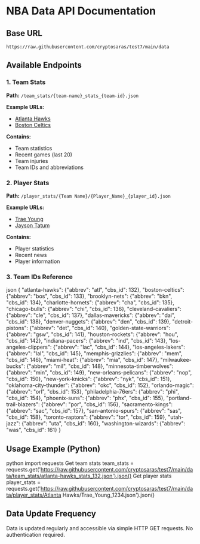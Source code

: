 # NBA Data API Documentation

## Base URL
`https://raw.githubusercontent.com/cryptosaras/test7/main/data`

## Available Endpoints

### 1. Team Stats
**Path:** `/team_stats/{team-name}_stats_{team-id}.json`

**Example URLs:**
- [Atlanta Hawks](https://raw.githubusercontent.com/cryptosaras/test7/main/data/team_stats/atlanta-hawks_stats_132.json)
- [Boston Celtics](https://raw.githubusercontent.com/cryptosaras/test7/main/data/team_stats/boston-celtics_stats_133.json)

**Contains:**
- Team statistics
- Recent games (last 20)
- Team injuries
- Team IDs and abbreviations

### 2. Player Stats
**Path:** `/player_stats/{Team Name}/{Player_Name}_{player_id}.json`

**Example URLs:**
- [Trae Young](https://raw.githubusercontent.com/cryptosaras/test7/main/data/player_stats/Atlanta%20Hawks/Trae_Young_1234.json)
- [Jayson Tatum](https://raw.githubusercontent.com/cryptosaras/test7/main/data/player_stats/Boston%20Celtics/Jayson_Tatum_9012.json)

**Contains:**
- Player statistics
- Recent news
- Player information

### 3. Team IDs Reference
json
{
"atlanta-hawks": {"abbrev": "atl", "cbs_id": 132},
"boston-celtics": {"abbrev": "bos", "cbs_id": 133},
"brooklyn-nets": {"abbrev": "bkn", "cbs_id": 134},
"charlotte-hornets": {"abbrev": "cha", "cbs_id": 135},
"chicago-bulls": {"abbrev": "chi", "cbs_id": 136},
"cleveland-cavaliers": {"abbrev": "cle", "cbs_id": 137},
"dallas-mavericks": {"abbrev": "dal", "cbs_id": 138},
"denver-nuggets": {"abbrev": "den", "cbs_id": 139},
"detroit-pistons": {"abbrev": "det", "cbs_id": 140},
"golden-state-warriors": {"abbrev": "gsw", "cbs_id": 141},
"houston-rockets": {"abbrev": "hou", "cbs_id": 142},
"indiana-pacers": {"abbrev": "ind", "cbs_id": 143},
"los-angeles-clippers": {"abbrev": "lac", "cbs_id": 144},
"los-angeles-lakers": {"abbrev": "lal", "cbs_id": 145},
"memphis-grizzlies": {"abbrev": "mem", "cbs_id": 146},
"miami-heat": {"abbrev": "mia", "cbs_id": 147},
"milwaukee-bucks": {"abbrev": "mil", "cbs_id": 148},
"minnesota-timberwolves": {"abbrev": "min", "cbs_id": 149},
"new-orleans-pelicans": {"abbrev": "nop", "cbs_id": 150},
"new-york-knicks": {"abbrev": "nyk", "cbs_id": 151},
"oklahoma-city-thunder": {"abbrev": "okc", "cbs_id": 152},
"orlando-magic": {"abbrev": "orl", "cbs_id": 153},
"philadelphia-76ers": {"abbrev": "phi", "cbs_id": 154},
"phoenix-suns": {"abbrev": "phx", "cbs_id": 155},
"portland-trail-blazers": {"abbrev": "por", "cbs_id": 156},
"sacramento-kings": {"abbrev": "sac", "cbs_id": 157},
"san-antonio-spurs": {"abbrev": "sas", "cbs_id": 158},
"toronto-raptors": {"abbrev": "tor", "cbs_id": 159},
"utah-jazz": {"abbrev": "uta", "cbs_id": 160},
"washington-wizards": {"abbrev": "was", "cbs_id": 161}
}
## Usage Example (Python)

python
import requests
Get team stats
team_stats = requests.get('https://raw.githubusercontent.com/cryptosaras/test7/main/data/team_stats/atlanta-hawks_stats_132.json').json()
Get player stats
player_stats = requests.get('https://raw.githubusercontent.com/cryptosaras/test7/main/data/player_stats/Atlanta Hawks/Trae_Young_1234.json').json()

## Data Update Frequency
Data is updated regularly and accessible via simple HTTP GET requests. No authentication required.
